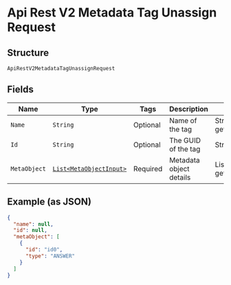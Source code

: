
# Api Rest V2 Metadata Tag Unassign Request

## Structure

`ApiRestV2MetadataTagUnassignRequest`

## Fields

| Name | Type | Tags | Description | Getter | Setter |
|  --- | --- | --- | --- | --- | --- |
| `Name` | `String` | Optional | Name of the tag | String getName() | setName(String name) |
| `Id` | `String` | Optional | The GUID of the tag | String getId() | setId(String id) |
| `MetaObject` | [`List<MetaObjectInput>`](/doc/models/meta-object-input.md) | Required | Metadata object details | List<MetaObjectInput> getMetaObject() | setMetaObject(List<MetaObjectInput> metaObject) |

## Example (as JSON)

```json
{
  "name": null,
  "id": null,
  "metaObject": [
    {
      "id": "id0",
      "type": "ANSWER"
    }
  ]
}
```

